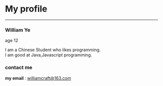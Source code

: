 # My profile
--------
### **William Ye**  
age 12  
  
I am a Chinese Student who likes programming.  
I am good at Java,Javascript programming.  
### contact me
**my email** : williamcraft@163.com  
